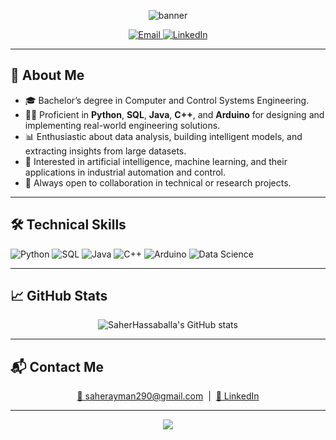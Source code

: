 <p align="center">
  <img src="https://capsule-render.vercel.app/api?type=waving&color=0:3C8CE7,100:00e6e6&height=180&section=header&text=Hi%20I'm%20Saher%20Hassaballa!&fontSize=40&fontAlign=50&fontColor=ffffff" alt="banner"/>
</p>

<p align="center">
  <a href="mailto:saherayman290@gmail.com">
    <img src="https://img.shields.io/badge/Email-D14836?style=for-the-badge&logo=gmail&logoColor=white" alt="Email"/>
  </a>
  <a href="https://www.linkedin.com/in/saher-hassaballah-36a922196" target="_blank">
    <img src="https://img.shields.io/badge/LinkedIn-0077B5?style=for-the-badge&logo=linkedin&logoColor=white" alt="LinkedIn"/>
  </a>
</p>

---

## 🚀 About Me

- 🎓 Bachelor’s degree in Computer and Control Systems Engineering.
- 🧑‍💻 Proficient in **Python**, **SQL**, **Java**, **C++**, and **Arduino** for designing and implementing real-world engineering solutions.
- 📊 Enthusiastic about data analysis, building intelligent models, and extracting insights from large datasets.
- 🤖 Interested in artificial intelligence, machine learning, and their applications in industrial automation and control.
- 🤝 Always open to collaboration in technical or research projects.

---

## 🛠️ Technical Skills

<p>
  <img src="https://img.shields.io/badge/-Python-333333?style=flat&logo=python" alt="Python"/>
  <img src="https://img.shields.io/badge/-SQL-333333?style=flat&logo=mysql" alt="SQL"/>
  <img src="https://img.shields.io/badge/-Java-333333?style=flat&logo=java" alt="Java"/>
  <img src="https://img.shields.io/badge/-C++-333333?style=flat&logo=cpp" alt="C++"/>
  <img src="https://img.shields.io/badge/-Arduino-333333?style=flat&logo=arduino" alt="Arduino"/>
  <img src="https://img.shields.io/badge/-Data%20Science-333333?style=flat&logo=datacamp" alt="Data Science"/>
</p>

---

## 📈 GitHub Stats

<p align="center">
  <img src="https://github-readme-stats.vercel.app/api?username=SaherHassaballa&show_icons=true&theme=radical" alt="SaherHassaballa's GitHub stats"/>
</p>

---

## 📬 Contact Me

<p align="center">
  <a href="mailto:saherayman290@gmail.com">📧 saherayman290@gmail.com</a> &nbsp;|&nbsp;
  <a href="https://www.linkedin.com/in/saher-hassaballah-36a922196" target="_blank">💼 LinkedIn</a>
</p>

---

<p align="center">
  <img src="https://capsule-render.vercel.app/api?type=waving&color=0:3C8CE7,100:00e6e6&height=120&section=footer"/>
</p>
